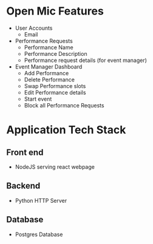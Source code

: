 # Open Mic Features 
- User Accounts
  - Email
- Performance Requests
  - Performance Name
  - Performance Description
  - Performance request details (for event manager)
- Event Manager Dashboard
  - Add Performance
  - Delete Performance
  - Swap Performance slots
  - Edit Performance details
  - Start event
  - Block all Performance Requests

# Application Tech Stack

## Front end
- NodeJS serving react webpage

## Backend
- Python HTTP Server

## Database
- Postgres Database


